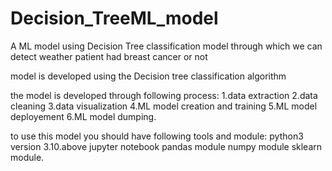 # Decision_TreeML_model
A ML model using Decision Tree classification model through which we can detect weather patient had breast cancer or not

model is developed using the Decision tree classification algorithm

the model is developed through following process:
1.data extraction
2.data cleaning 
3.data visualization
4.ML model creation and training
5.ML model deployement 6.ML model dumping.

to use this model you should have following tools and module:
python3 version 3.10.above
jupyter notebook
pandas module 
numpy module 
sklearn module.




